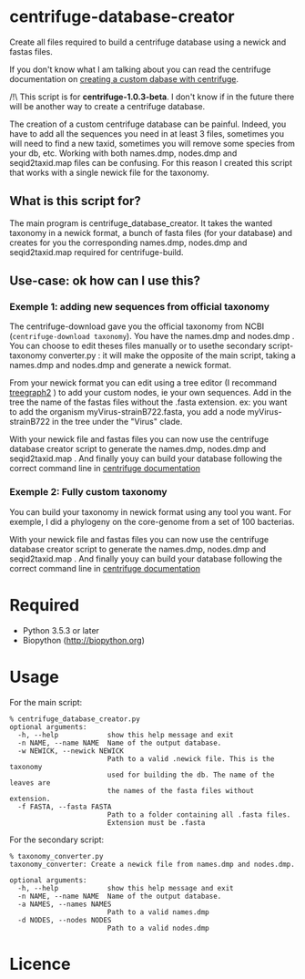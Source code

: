 # centrifuge-database-creator
Create all files required to build a centrifuge database using a newick and fastas files.

If you don't know what I am talking about you can read the centrifuge documentation on [creating a custom dabase with centrifuge](https://ccb.jhu.edu/software/centrifuge/manual.shtml#custom-database).

/!\ This script is for **centrifuge-1.0.3-beta**. I don't know if in the future there will be another way to create a centrifuge database.

The creation of a custom centrifuge database can be painful. Indeed, you have to add all the sequences you need in at least 3  files, sometimes you will need to find a new taxid, sometimes you will remove some species from your db, etc. Working with both names.dmp, nodes.dmp and seqid2taxid.map files can be confusing. For this reason I created this script that works with a single newick file for the taxonomy.

## What is this script for?

The main program is centrifuge_database_creator. It takes the wanted taxonomy in a newick format, a bunch of fasta files (for your database) and creates for you the corresponding names.dmp, nodes.dmp and seqid2taxid.map required for centrifuge-build.

## Use-case: ok how can I use this?

### Exemple 1: adding new sequences from official taxonomy

The centrifuge-download gave you the official taxonomy from NCBI (`centrifuge-download taxonomy`). You have the names.dmp and nodes.dmp . You can choose to edit theses files manually or to usethe secondary script-taxonomy converter.py : it will make the opposite of the main script, taking a names.dmp and nodes.dmp and generate a newick format.

From your newick format you can edit using a tree editor (I recommand [treegraph2](http://treegraph.bioinfweb.info/) ) to add your custom nodes, ie your own sequences. Add in the tree the name of the fastas files without the .fasta extension.
ex: you want to add the organism myVirus-strainB722.fasta, you add a node myVirus-strainB722 in the tree under the "Virus" clade.

With your newick file and fastas files you can now use the centrifuge database creator script to generate the names.dmp, nodes.dmp and seqid2taxid.map .
And finally youy can build your database following the correct command line in [centrifuge documentation](https://ccb.jhu.edu/software/centrifuge/manual.shtml#custom-database)

### Exemple 2: Fully custom taxonomy

You can build your taxonomy in newick format using any tool you want. For exemple, I did a phylogeny on the core-genome from a set of 100 bacterias.

With your newick file and fastas files you can now use the centrifuge database creator script to generate the names.dmp, nodes.dmp and seqid2taxid.map .
And finally youy can build your database following the correct command line in [centrifuge documentation](https://ccb.jhu.edu/software/centrifuge/manual.shtml#custom-database)

# Required
* Python 3.5.3 or later
* Biopython (http://biopython.org)


# Usage

For the main script:

```
% centrifuge_database_creator.py
optional arguments:
  -h, --help            show this help message and exit
  -n NAME, --name NAME  Name of the output database.
  -w NEWICK, --newick NEWICK
                        Path to a valid .newick file. This is the taxonomy
                        used for building the db. The name of the leaves are
                        the names of the fasta files without extension.
  -f FASTA, --fasta FASTA
                        Path to a folder containing all .fasta files.
                        Extension must be .fasta
```

For the secondary script:

```
% taxonomy_converter.py
taxonomy_converter: Create a newick file from names.dmp and nodes.dmp.

optional arguments:
  -h, --help            show this help message and exit
  -n NAME, --name NAME  Name of the output database.
  -a NAMES, --names NAMES
                        Path to a valid names.dmp
  -d NODES, --nodes NODES
                        Path to a valid nodes.dmp
```



# Licence
